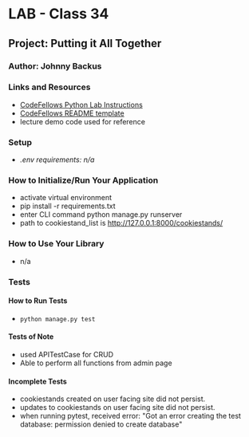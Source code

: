 # LAB - Class 34

## Project: Putting it All Together

### Author: Johnny Backus

### Links and Resources

- [CodeFellows Python Lab Instructions](https://codefellows.github.io/code-401-python-guide/reference/submission-instructions/labs/)
- [CodeFellows README template](https://codefellows.github.io/code-401-python-guide/reference/submission-instructions/labs/README-template.html)
- lecture demo code used for reference

### Setup

- *.env requirements: n/a*

### How to Initialize/Run Your Application

- activate virtual environment
- pip install -r requirements.txt
- enter CLI command python manage.py runserver
- path to cookiestand_list is http://127.0.0.1:8000/cookiestands/

### How to Use Your Library

- n/a

### Tests

#### How to Run Tests

- `python manage.py test`

#### Tests of Note

- used APITestCase for CRUD
- Able to perform all functions from admin page

#### Incomplete Tests

- cookiestands created on user facing site did not persist.
- updates to cookiestands on user facing site did not persist.
- when running pytest, received error: "Got an error creating the test database: permission denied to create database"
